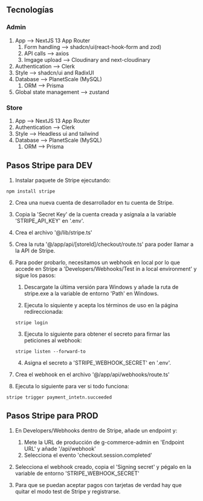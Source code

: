 ## Tecnologías

### Admin

1. App --> NextJS 13 App Router
   1. Form handling --> shadcn/ui(react-hook-form and zod)
   2. API calls --> axios
   3. Imgage upload --> Cloudinary and next-cloudinary
2. Authentication --> Clerk
3. Style --> shadcn/ui and RadixUI
4. Database --> PlanetScale (MySQL)
   1. ORM --> Prisma
5. Global state management --> zustand

### Store

1. App --> NextJS 13 App Router
2. Authentication --> Clerk
3. Style --> Headless ui and tailwind
4. Database --> PlanetScale (MySQL)
   1. ORM --> Prisma

## Pasos Stripe para DEV

1. Instalar paquete de Stripe ejecutando:

```
npm install stripe
```

2. Crea una nueva cuenta de desarrollador en tu cuenta de Stripe.

3. Copia la 'Secret Key' de la cuenta creada y asígnala a la variable 'STRIPE_API_KEY' en '.env'.

4. Crea el archivo '@/lib/stripe.ts'

5. Crea la ruta '@/app/api/[storeId]/checkout/route.ts' para poder llamar a la API de Stripe.

6. Para poder probarlo, necesitamos un webhook en local por lo que accede en Stripe a 'Developers/Webhooks/Test in a local environment' y sigue los pasos:

   1. Descargate la última versión para Windows y añade la ruta de stripe.exe a la variable de entorno 'Path' en Windows.

   2. Ejecuta lo siquiente y acepta los términos de uso en la página redireccionada:

   ```
   stripe login
   ```

   3. Ejecuta lo siguiente para obtener el secreto para firmar las peticiones al webhook:

   ```
   stripe listen --forward-to
   ```

   4. Asigna el secreto a 'STRIPE_WEBHOOK_SECRET' en '.env'.

7. Crea el webhook en el archivo '@/app/api/webhooks/route.ts'

8. Ejecuta lo siguiente para ver si todo funciona:

```
stripe trigger payment_intetn.succeeded
```

## Pasos Stripe para PROD

1. En Developers/Webhooks dentro de Stripe, añade un endpoint y:

   1. Mete la URL de producción de g-commerce-admin en 'Endpoint URL' y añade '/api/webhook'
   2. Selecciona el evento 'checkout.session.completed'

2. Selecciona el webhook creado, copia el 'Signing secret' y pégalo en la variable de entorno 'STRIPE_WEBHOOK_SECRET'
3. Para que se puedan aceptar pagos con tarjetas de verdad hay que quitar el modo test de Stripe y registrarse.
